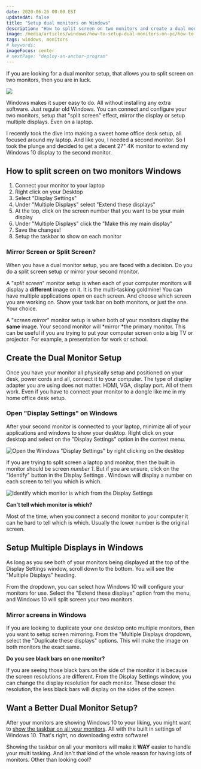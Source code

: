 ```yaml
---
date: 2020-06-26 00:00 EST
updatedAt: false
title: "Setup dual monitors on Windows"
description: "How to split screen on two monitors and create a dual monitor setup on Windows."
image: /media/articles/windows/how-to-setup-dual-monitors-on-pc/how-to-setup-dual-Monitors-in-Windows.jpg
tags: windows, monitors
# keywords:
imageFocus: center
# nextPage: "deploy-an-anchor-program"
---
```


If you are looking for a dual monitor setup, that allows you to split screen on two monitors, then you are in luck.

![](/media/articles/windows/how-to-setup-dual-monitors-on-pc/how-to-setup-dual-Monitors-in-Windows.jpg)

Windows makes it super easy to do. All without installing any extra software. Just regular old Windows. You can connect and configure your two monitors, setup that "split screen" effect, mirror the display or setup multiple displays. Even on a laptop.

I recently took the dive into making a sweet home office desk setup, all focused around my laptop. And like you, I needed a second monitor. So I took the plunge and decided to get a decent 27" 4K monitor to extend my Windows 10 display to the second monitor.

## How to split screen on two monitors Windows

1. Connect your monitor to your laptop
2. Right click on your Desktop
3. Select "Display Settings"
4. Under "Multiple Displays" select "Extend these displays"
5. At the top, click on the screen number that you want to be your main display
6. Under "Multiple Displays" click the "Make this my main display"
7. Save the changes!
8. Setup the taskbar to show on each monitor

### Mirror Screen or Split Screen?

When you have a dual monitor setup, you are faced with a decision. Do you do a split screen setup or mirror your second monitor.

A "_split screen_" monitor setup is when each of your computer monitors will display a **different** image on it. It is the multi-tasking goldmine! You can have multiple applications open on each screen. And choose which screen you are working on. Show your task bar on both monitors, or just the one. Your choice.

A "_screen mirror_" monitor setup is when both of your monitors display the **same** image. Your second monitor will *mirror *the primary monitor. This can be useful if you are trying to put your computer screen onto a big TV or projector. For example, a presentation for work or school.

## Create the Dual Monitor Setup

Once you have your monitor all physically setup and positioned on your desk, power cords and all, connect it to your computer. The type of display adapter you are using does not matter. HDMI, VGA, display port. All of them work. Even if you have to connect your monitor to a dongle like me in my home office desk setup.

### Open "Display Settings" on Windows

After your second monitor is connected to your laptop, minimize all of your applications and windows to show your desktop. Right click on your desktop and select on the "Display Settings" option in the context menu.

![Open the Windows "Display Settings" by right clicking on the desktop](/media//articles/windows/how-to-setup-dual-monitors-on-pc/right-click-on-desktop.png)

If you are trying to split screen a laptop and monitor, then the built in monitor should be screen _number 1_. But if you are unsure, click on the "Identify" button in the Display Settings . Windows will display a number on each screen to tell you which is which.

![Identify which monitor is which from the Display Settings](/media//articles/windows/how-to-setup-dual-monitors-on-pc/identify-monitor.png)

<div class="msg caution">
<b>Can't tell which monitor is which?</b>

Most of the time, when you connect a second monitor to your computer it can he hard to tell which is which. Usually the lower number is the original screen.

</div>

## Setup Multiple Displays in Windows

As long as you see both of your monitors being displayed at the top of the Display Settings window, scroll down to the bottom. You will see the "Multiple Displays" heading.

From the dropdown, you can select how Windows 10 will configure your monitors for use. Select the "Extend these displays" option from the menu, and Windows 10 will split screen your two monitors.

### Mirror screens in Windows

If you are looking to duplicate your one desktop onto multiple monitors, then you want to setup screen mirroring. From the "Multiple Displays dropdown, select the "Duplicate these displays" options. This will make the image on both monitors the exact same.

<div class="msg caution">
<b>Do you see black bars on one monitor?</b>

If you are seeing those black bars on the side of the monitor it is because the screen resolutions are different. From the Display Settings window, you can change the display resolution for each monitor. These closer the resolution, the less black bars will display on the sides of the screen.

</div>

## Want a Better Dual Monitor Setup?

After your monitors are showing Windows 10 to your liking, you might want to [show the taskbar on all your monitors](/articles/multi-monitor-taskbar-in-windows-10). All with the built in settings of Windows 10. That's right, no downloading extra software!

Showing the taskbar on all your monitors will make it **WAY** easier to handle your multi tasking. And isn't that kind of the whole reason for having lots of monitors. Other than looking cool?
